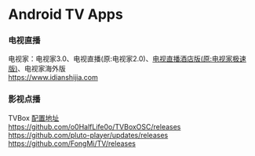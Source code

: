 # Android TV Apps

### 电视直播

电视家：电视家3.0、电视直播(原:电视家2.0)、[电视直播酒店版(原:电视家极速版)](https://vinswu.lanzoue.com/iqCq60ob0ybg)、电视家海外版  
https://www.idianshijia.com

### 影视点播

TVBox [配置地址](https://www.yydsys.top/box/api/)   
https://github.com/o0HalfLife0o/TVBoxOSC/releases  
https://github.com/pluto-player/updates/releases  
https://github.com/FongMi/TV/releases
